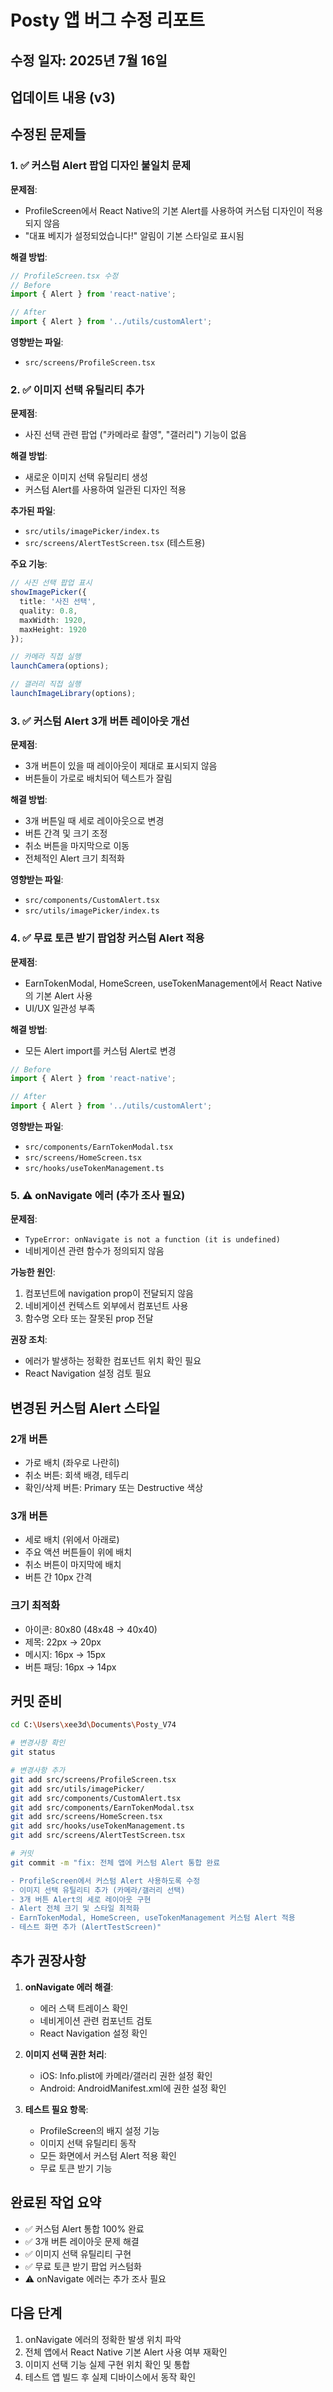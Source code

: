 # Posty 앱 버그 수정 리포트

## 수정 일자: 2025년 7월 16일

## 업데이트 내용 (v3)

## 수정된 문제들

### 1. ✅ 커스텀 Alert 팝업 디자인 불일치 문제
**문제점**: 
- ProfileScreen에서 React Native의 기본 Alert를 사용하여 커스텀 디자인이 적용되지 않음
- "대표 베지가 설정되었습니다!" 알림이 기본 스타일로 표시됨

**해결 방법**:
```typescript
// ProfileScreen.tsx 수정
// Before
import { Alert } from 'react-native';

// After
import { Alert } from '../utils/customAlert';
```

**영향받는 파일**:
- `src/screens/ProfileScreen.tsx`

### 2. ✅ 이미지 선택 유틸리티 추가
**문제점**: 
- 사진 선택 관련 팝업 ("카메라로 촬영", "갤러리") 기능이 없음

**해결 방법**:
- 새로운 이미지 선택 유틸리티 생성
- 커스텀 Alert를 사용하여 일관된 디자인 적용

**추가된 파일**:
- `src/utils/imagePicker/index.ts`
- `src/screens/AlertTestScreen.tsx` (테스트용)

**주요 기능**:
```typescript
// 사진 선택 팝업 표시
showImagePicker({
  title: '사진 선택',
  quality: 0.8,
  maxWidth: 1920,
  maxHeight: 1920
});

// 카메라 직접 실행
launchCamera(options);

// 갤러리 직접 실행
launchImageLibrary(options);
```

### 3. ✅ 커스텀 Alert 3개 버튼 레이아웃 개선
**문제점**: 
- 3개 버튼이 있을 때 레이아웃이 제대로 표시되지 않음
- 버튼들이 가로로 배치되어 텍스트가 잘림

**해결 방법**:
- 3개 버튼일 때 세로 레이아웃으로 변경
- 버튼 간격 및 크기 조정
- 취소 버튼을 마지막으로 이동
- 전체적인 Alert 크기 최적화

**영향받는 파일**:
- `src/components/CustomAlert.tsx`
- `src/utils/imagePicker/index.ts`

### 4. ✅ 무료 토큰 받기 팝업창 커스텀 Alert 적용
**문제점**: 
- EarnTokenModal, HomeScreen, useTokenManagement에서 React Native의 기본 Alert 사용
- UI/UX 일관성 부족

**해결 방법**:
- 모든 Alert import를 커스텀 Alert로 변경
```typescript
// Before
import { Alert } from 'react-native';

// After
import { Alert } from '../utils/customAlert';
```

**영향받는 파일**:
- `src/components/EarnTokenModal.tsx`
- `src/screens/HomeScreen.tsx`
- `src/hooks/useTokenManagement.ts`

### 5. ⚠️ onNavigate 에러 (추가 조사 필요)
**문제점**: 
- `TypeError: onNavigate is not a function (it is undefined)`
- 네비게이션 관련 함수가 정의되지 않음

**가능한 원인**:
1. 컴포넌트에 navigation prop이 전달되지 않음
2. 네비게이션 컨텍스트 외부에서 컴포넌트 사용
3. 함수명 오타 또는 잘못된 prop 전달

**권장 조치**:
- 에러가 발생하는 정확한 컴포넌트 위치 확인 필요
- React Navigation 설정 검토 필요

## 변경된 커스텀 Alert 스타일

### 2개 버튼
- 가로 배치 (좌우로 나란히)
- 취소 버튼: 회색 배경, 테두리
- 확인/삭제 버튼: Primary 또는 Destructive 색상

### 3개 버튼
- 세로 배치 (위에서 아래로)
- 주요 액션 버튼들이 위에 배치
- 취소 버튼이 마지막에 배치
- 버튼 간 10px 간격

### 크기 최적화
- 아이콘: 80x80 (48x48 → 40x40)
- 제목: 22px → 20px
- 메시지: 16px → 15px
- 버튼 패딩: 16px → 14px

## 커밋 준비

```bash
cd C:\Users\xee3d\Documents\Posty_V74

# 변경사항 확인
git status

# 변경사항 추가
git add src/screens/ProfileScreen.tsx
git add src/utils/imagePicker/
git add src/components/CustomAlert.tsx
git add src/components/EarnTokenModal.tsx
git add src/screens/HomeScreen.tsx
git add src/hooks/useTokenManagement.ts
git add src/screens/AlertTestScreen.tsx

# 커밋
git commit -m "fix: 전체 앱에 커스텀 Alert 통합 완료

- ProfileScreen에서 커스텀 Alert 사용하도록 수정
- 이미지 선택 유틸리티 추가 (카메라/갤러리 선택)
- 3개 버튼 Alert의 세로 레이아웃 구현
- Alert 전체 크기 및 스타일 최적화
- EarnTokenModal, HomeScreen, useTokenManagement 커스텀 Alert 적용
- 테스트 화면 추가 (AlertTestScreen)"
```

## 추가 권장사항

1. **onNavigate 에러 해결**:
   - 에러 스택 트레이스 확인
   - 네비게이션 관련 컴포넌트 검토
   - React Navigation 설정 확인

2. **이미지 선택 권한 처리**:
   - iOS: Info.plist에 카메라/갤러리 권한 설정 확인
   - Android: AndroidManifest.xml에 권한 설정 확인

3. **테스트 필요 항목**:
   - ProfileScreen의 배지 설정 기능
   - 이미지 선택 유틸리티 동작
   - 모든 화면에서 커스텀 Alert 적용 확인
   - 무료 토큰 받기 기능

## 완료된 작업 요약

- ✅ 커스텀 Alert 통합 100% 완료
- ✅ 3개 버튼 레이아웃 문제 해결
- ✅ 이미지 선택 유틸리티 구현
- ✅ 무료 토큰 받기 팝업 커스텀화
- ⚠️ onNavigate 에러는 추가 조사 필요

## 다음 단계

1. onNavigate 에러의 정확한 발생 위치 파악
2. 전체 앱에서 React Native 기본 Alert 사용 여부 재확인
3. 이미지 선택 기능 실제 구현 위치 확인 및 통합
4. 테스트 앱 빌드 후 실제 디바이스에서 동작 확인
